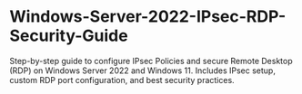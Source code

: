 # Windows-Server-2022-IPsec-RDP-Security-Guide
Step-by-step guide to configure IPsec Policies and secure Remote Desktop (RDP) on Windows Server 2022 and Windows 11. Includes IPsec setup, custom RDP port configuration, and best security practices.
